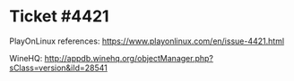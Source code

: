 Ticket #4421
============

PlayOnLinux references: https://www.playonlinux.com/en/issue-4421.html

WineHQ: http://appdb.winehq.org/objectManager.php?sClass=version&iId=28541


